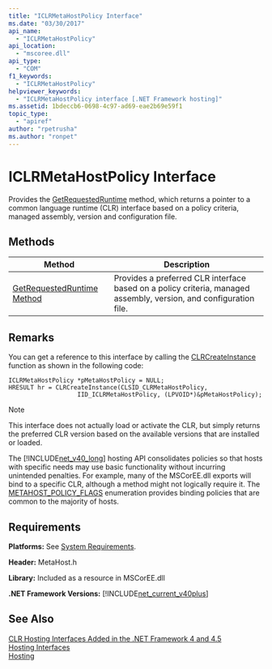 ```yaml
---
title: "ICLRMetaHostPolicy Interface"
ms.date: "03/30/2017"
api_name: 
  - "ICLRMetaHostPolicy"
api_location: 
  - "mscoree.dll"
api_type: 
  - "COM"
f1_keywords: 
  - "ICLRMetaHostPolicy"
helpviewer_keywords: 
  - "ICLRMetaHostPolicy interface [.NET Framework hosting]"
ms.assetid: 1bdeccb6-0698-4c97-ad69-eae2b69e59f1
topic_type: 
  - "apiref"
author: "rpetrusha"
ms.author: "ronpet"
---
```

# ICLRMetaHostPolicy Interface
Provides the [GetRequestedRuntime](../../../../docs/framework/unmanaged-api/hosting/iclrmetahostpolicy-getrequestedruntime-method.md) method, which returns a pointer to a common language runtime (CLR) interface based on a policy criteria, managed assembly, version and configuration file.  

## Methods  


|Method|Description|  
|------------|-----------------|  
|[GetRequestedRuntime Method](../../../../docs/framework/unmanaged-api/hosting/iclrmetahostpolicy-getrequestedruntime-method.md)|Provides a preferred CLR interface based on a policy criteria, managed assembly, version, and configuration file.|  

## Remarks  
 You can get a reference to this interface by calling the [CLRCreateInstance](../../../../docs/framework/unmanaged-api/hosting/clrcreateinstance-function.md) function as shown in the following code:  

```  
ICLRMetaHostPolicy *pMetaHostPolicy = NULL;  
HRESULT hr = CLRCreateInstance(CLSID_CLRMetaHostPolicy,  
                   IID_ICLRMetaHostPolicy, (LPVOID*)&pMetaHostPolicy);  
```  

> [!NOTE]
>  This interface does not actually load or activate the CLR, but simply returns the preferred CLR version based on the available versions that are installed or loaded.  

 The [!INCLUDE[net_v40_long](../../../../includes/net-v40-long-md.md)] hosting API consolidates policies so that hosts with specific needs may use basic functionality without incurring unintended penalties. For example, many of the MSCorEE.dll exports will bind to a specific CLR, although a method might not logically require it. The [METAHOST_POLICY_FLAGS](../../../../docs/framework/unmanaged-api/hosting/metahost-policy-flags-enumeration.md) enumeration provides binding policies that are common to the majority of hosts.  

## Requirements  
 **Platforms:** See [System Requirements](../../../../docs/framework/get-started/system-requirements.md).  

 **Header:** MetaHost.h  

 **Library:** Included as a resource in MSCorEE.dll  

 **.NET Framework Versions:** [!INCLUDE[net_current_v40plus](../../../../includes/net-current-v40plus-md.md)]  

## See Also  
 [CLR Hosting Interfaces Added in the .NET Framework 4 and 4.5](../../../../docs/framework/unmanaged-api/hosting/clr-hosting-interfaces-added-in-the-net-framework-4-and-4-5.md)  
 [Hosting Interfaces](../../../../docs/framework/unmanaged-api/hosting/hosting-interfaces.md)  
 [Hosting](../../../../docs/framework/unmanaged-api/hosting/index.md)
